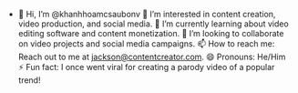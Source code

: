 - 👋 Hi, I’m @khanhhoamcsaubonv
👀 I’m interested in content creation, video production, and social media.
🌱 I’m currently learning about video editing software and content monetization.
💞️ I’m looking to collaborate on video projects and social media campaigns.
📫 How to reach me: Reach out to me at jackson@contentcreator.com.
😄 Pronouns: He/Him
⚡ Fun fact: I once went viral for creating a parody video of a popular trend!

<!---
khanhhoamcsaubonv/khanhhoamcsaubonv is a ✨ special ✨ repository because its `README.md` (this file) appears on your GitHub profile.
You can click the Preview link to take a look at your changes.
--->
